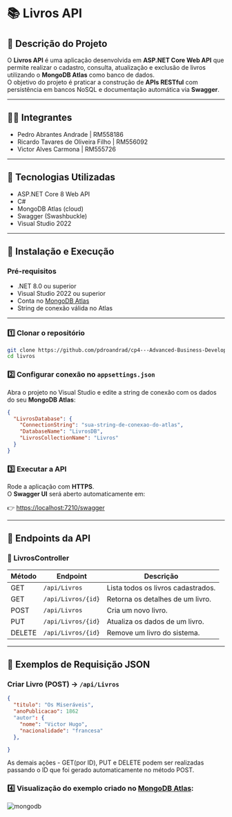 # 📚 Livros API

## 📌 Descrição do Projeto

O **Livros API** é uma aplicação desenvolvida em **ASP.NET Core Web API** que permite realizar o cadastro, consulta, atualização e exclusão de livros utilizando o **MongoDB Atlas** como banco de dados.  
O objetivo do projeto é praticar a construção de **APIs RESTful** com persistência em bancos NoSQL e documentação automática via **Swagger**.

---

## 👨‍💻 Integrantes

- Pedro Abrantes Andrade | RM558186  
- Ricardo Tavares de Oliveira Filho | RM556092  
- Victor Alves Carmona | RM555726  

---

## 🚀 Tecnologias Utilizadas

- ASP.NET Core 8 Web API  
- C#  
- MongoDB Atlas (cloud)  
- Swagger (Swashbuckle)  
- Visual Studio 2022  

---

## 📂 Instalação e Execução

### Pré-requisitos

- .NET 8.0 ou superior  
- Visual Studio 2022 ou superior  
- Conta no [MongoDB Atlas](https://www.mongodb.com/atlas)  
- String de conexão válida no Atlas  

---

### 1️⃣ Clonar o repositório
```bash
git clone https://github.com/pdroandrad/cp4---Advanced-Business-Development-with-.NET
cd livros
```

### 2️⃣ Configurar conexão no `appsettings.json`

Abra o projeto no Visual Studio e edite a string de conexão com os dados do seu **MongoDB Atlas**:  

```json
{
  "LivrosDatabase": {
    "ConnectionString": "sua-string-de-conexao-do-atlas",
    "DatabaseName": "LivrosDB",
    "LivrosCollectionName": "Livros"
  }
}
```

### 3️⃣ Executar a API

Rode a aplicação com **HTTPS**.  
O **Swagger UI** será aberto automaticamente em:

👉 [https://localhost:7210/swagger](https://localhost:7210/swagger)

---

## 📡 Endpoints da API

### 🔧 LivrosController

| Método | Endpoint           | Descrição                          |
|--------|--------------------|------------------------------------|
| GET    | `/api/Livros`      | Lista todos os livros cadastrados. |
| GET    | `/api/Livros/{id}` | Retorna os detalhes de um livro.   |
| POST   | `/api/Livros`      | Cria um novo livro.                |
| PUT    | `/api/Livros/{id}` | Atualiza os dados de um livro.     |
| DELETE | `/api/Livros/{id}` | Remove um livro do sistema.        |

---

## 📑 Exemplos de Requisição JSON

### Criar Livro (POST) → `/api/Livros`
```json
{
  "titulo": "Os Miseráveis",
  "anoPublicacao": 1862
  "autor": {
    "nome": "Victor Hugo",
    "nacionalidade": "francesa"
  },

}
```

As demais ações - GET(por ID), PUT e DELETE podem ser realizadas passando o ID que foi gerado automaticamente no método POST.

### 4️⃣ Visualização do exemplo criado no [MongoDB Atlas](https://www.mongodb.com/atlas):

![mongodb](https://github.com/user-attachments/assets/572ef703-7607-4ba8-b2af-e72da4c4d91b)

